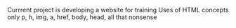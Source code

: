Currrent project is developing a website for training
Uses of HTML concepts only
p, h, img, a, href, body, head, all that nonsense


